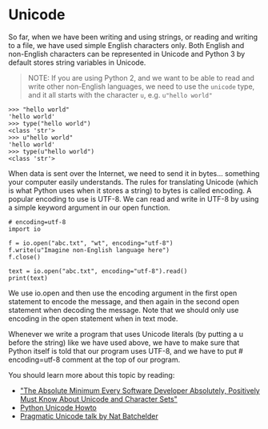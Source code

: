# Unicode

So far, when we have been writing and using strings, or reading and writing to a file, we have used simple English characters only. Both English and non-English characters can be represented in Unicode and Python 3 by default stores string variables in Unicode.

> NOTE: If you are using Python 2, and we want to be able to read and write other non-English languages, we need to use the `unicode` type, and it all starts with the character `u`, e.g. `u"hello world"`

~~~
>>> "hello world"
'hello world'
>>> type("hello world")
<class 'str'>
>>> u"hello world"
'hello world'
>>> type(u"hello world")
<class 'str'>
~~~

When data is sent over the Internet, we need to send it in bytes... something your computer easily understands. The rules for translating Unicode (which is what Python uses when it stores a string) to bytes is called encoding. A popular encoding to use is UTF-8. We can read and write in UTF-8 by using a simple keyword argument in our open function.

~~~
# encoding=utf-8
import io

f = io.open("abc.txt", "wt", encoding="utf-8")
f.write(u"Imagine non-English language here")
f.close()

text = io.open("abc.txt", encoding="utf-8").read()
print(text)
~~~

We use io.open and then use the encoding argument in the first open statement to encode the message, and then again in the second open statement when decoding the message. Note that we should only use encoding in the open statement when in text mode.

Whenever we write a program that uses Unicode literals (by putting a u before the string) like we have used above, we have to make sure that Python itself is told that our program uses UTF-8, and we have to put # encoding=utf-8 comment at the top of our program.

You should learn more about this topic by reading:

* ["The Absolute Minimum Every Software Developer Absolutely, Positively Must Know About Unicode and Character Sets"](https://www.joelonsoftware.com/2003/10/08/the-absolute-minimum-every-software-developer-absolutely-positively-must-know-about-unicode-and-character-sets-no-excuses/)
* [Python Unicode Howto](https://docs.python.org/3/howto/unicode.html)
* [Pragmatic Unicode talk by Nat Batchelder](https://nedbatchelder.com/text/unipain.html)